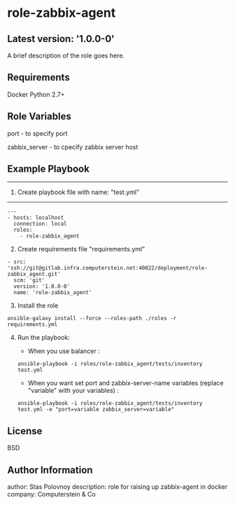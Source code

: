 role-zabbix-agent
=========
Latest version: '1.0.0-0'
---------

A brief description of the role goes here.

Requirements
------------

Docker
Python 2.7+

Role Variables
--------------

port - to specify port

zabbix_server - to cpecify zabbix server host

Example Playbook
----------------
---
1) Create playbook file with name: "test.yml"
---
```
---
- hosts: localhost
  connection: local
  roles:
    - role-zabbix_agent
```
2) Create requirements file "requirements.yml"
```
- src: 'ssh://git@gitlab.infra.computerstein.net:40022/deployment/role-zabbix_agent.git'
  scm: 'git'
  version: '1.0.0-0'
  name: 'role-zabbix_agent'
```
3) Install the role
```
ansible-galaxy install --force --roles-path ./roles -r requirements.yml
```

4. Run the playbook:

   * When you use balancer :
   ```
   ansible-playbook -i roles/role-zabbix_agent/tests/inventory test.yml
   ```
   * When you want set port and zabbix-server-name variables (replace "variable" with your variables) :
   ```
   ansible-playbook -i roles/role-zabbix_agent/tests/inventory test.yml -e "port=variable zabbix_server=variable"
   ```
License
-------

BSD

Author Information
------------------

author: Stas Polovnoy
description: role for raising up zabbix-agent in docker
company: Computerstein & Co
